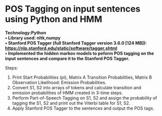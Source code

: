 
# POS Tagging on input sentences using Python and HMM 

**Technology:Python<br>
• Library used: nltk,numpy<br>
• Stanford POS Tagger (full Stanford Tagger version 3.6.0 [124 MB]): https://nlp.stanford.edu/static/software/tagger.shtml<br>
• Implemented the hidden markov models to peform POS tagging on the input sentences and compare it to the Stanford POS Tagger.
<br>**

Steps:
1.	Print Start Probabilities (pi), Matrix A Transition Probabilities, Matrix B Observation Likelihood: Emission Probabilities.
2. Convert S1, S2 into arrays of tokens and calculate transition and emission probabilities of HMM created in 3-time steps.
3. Perform Part-of-Speech Tagging on S1, S2 and assign the probability of tagging the S1, S2 and print out the Viterbi table for S1, S2.
4. Apply Stanford POS Tagger to the sentences and output the POS tags.

